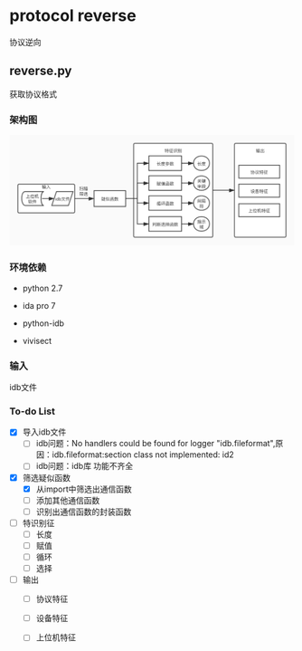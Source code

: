 # protocol reverse

协议逆向

## reverse.py

获取协议格式

### 架构图

![架构图](pic/未命名文件.jpg)

### 环境依赖

+ python 2.7

+ ida pro 7

+ python-idb
+ vivisect   

### 输入

idb文件

### To-do List

- [x] 导入idb文件
  - [ ] idb问题：No handlers could be found for logger "idb.fileformat",原因：idb.fileformat:section class not implemented: id2
  - [ ] idb问题：idb库 功能不齐全
- [x] 筛选疑似函数
  - [x] 从import中筛选出通信函数
  - [ ] 添加其他通信函数
  - [ ] 识别出通信函数的封装函数
- [ ] 特识别征
  - [ ] 长度
  - [ ] 赋值
  - [ ] 循环
  - [ ] 选择
- [ ] 输出
  - [ ] 协议特征
  - [ ] 设备特征
  - [ ] 上位机特征



